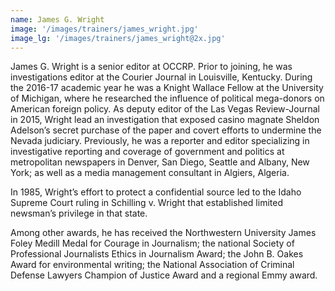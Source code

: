 ```yaml
---
name: James G. Wright
image: '/images/trainers/james_wright.jpg'
image_lg: '/images/trainers/james_wright@2x.jpg'
---
```


James G. Wright is a senior editor at OCCRP. Prior to joining, he was investigations editor at the Courier Journal in Louisville, Kentucky. During the 2016-17 academic year he was a Knight Wallace Fellow at the University of Michigan, where he researched the influence of political mega-donors on American foreign policy. As deputy editor of the Las Vegas Review-Journal in 2015, Wright lead an investigation that exposed casino magnate Sheldon Adelson’s secret purchase of the paper and covert efforts to undermine the Nevada judiciary. Previously, he was a reporter and editor specializing in
investigative reporting and coverage of government and politics at metropolitan newspapers in Denver, San Diego, Seattle and Albany, New York; as well as a media management consultant in Algiers, Algeria.

In 1985, Wright’s effort to protect a confidential source led to the Idaho Supreme Court ruling in Schilling v. Wright that established limited newsman’s privilege in that state.

Among other awards, he has received the Northwestern University James Foley Medill Medal for Courage in Journalism; the national Society of Professional Journalists Ethics in Journalism Award; the John B. Oakes Award for environmental writing; the National Association of Criminal Defense Lawyers Champion of Justice Award and a regional Emmy award.